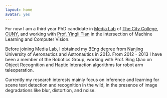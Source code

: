 ```yaml
---
layout: home
avatar: yes
---
```


For now I am a third year PhD candidate in [Media Lab](http://media-lab.engr.ccny.cuny.edu) of [The City College](http://www.ccny.cuny.edu), [CUNY](http://cuny.edu), and working with [Prof. Yingli Tian](http://www-ee.ccny.cuny.edu/www/web/yltian/home.html) in the intersection of Machine Learning and Computer Vision.

Before joining Media Lab, I obtained my BEng degree from Nanjing University of Aeronautics and Astronautics in 2013. From 2012 - 2013 I have been a member of the Robotics Group, working with Prof. Bing Qiao on Object Recognition and Haptic Interaction algorithms for robot arm teleoperation.

Currently my research interests mainly focus on inference and learning for scene text detection and recognition in the wild, in the presence of image degradations like blur, distortion, and noise.